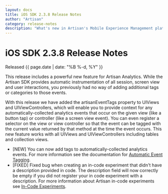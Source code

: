 ```yaml
---
layout: docs
title: iOS SDK 2.3.8 Release Notes
author: "Artisan"
category: release-notes
description: "What's new in Artisan's Mobile Experience Management platform."
---
```


# iOS SDK 2.3.8 Release Notes

Released {{ page.date | date: "%B %-d, %Y" }}

This release includes a powerful new feature for Artisan Analytics. While the Artisan SDK provides automatic instrumentation of all session, screen view and user interactions, you previously had no way of adding additional tags or categories to those events.

With this release we have added the artisanEventTags property to UIViews and UIViewControllers, which will enable you to provide context for any automatically-collected analytics events that occur on the given view (like a button tap) or controller (like a screen view event). You can even register a selector on the view or view controller so that the event can be tagged with the current value returned by that method at the time the event occurs. This new feature works with all UIViews and UIViewControllers including tables and collection views.

* [NEW] You can now add tags to automatically-collected analytics events. For more information see the documentation for <a href="/dev/ios/event-tracking/#artisan-event-tags">Automatic Event Tagging</a>.
* [FIXED] Fixed bug when creating an in-code experiment that didn't have a description provided in code. The description field will now correctly be empty if you did not register your in code experiment with a description. For more information about Artisan in-code experiments see <a href="/dev/ios/incode-experiments">In-Code Experiments</a>.
